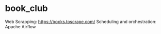 # book_club
Web Scrapping: https://books.toscrape.com/
Scheduling and orchestration: Apache Airflow
